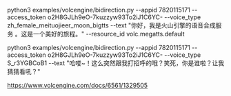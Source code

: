 python3 examples/volcengine/bidirection.py --appid 7820115171 --access_token o2H8GJLh9eO-7kuzzyw93To2iJ1C6YC- --voice_type zh_female_meituojieer_moon_bigtts --text "你好，我是火山引擎的语音合成服务 。这是一个美好的旅程。" --resource_id volc.megatts.default

python3 examples/volcengine/bidirection.py --appid 7820115171 --access_token o2H8GJLh9eO-7kuzzyw93To2iJ1C6YC- --voice_type S_r3YGBCoB1 --text "哈喽~！这么突然跟我打招呼的哦？笑死，你是谁啦？让我猜猜看吼？"


https://www.volcengine.com/docs/6561/1329505

